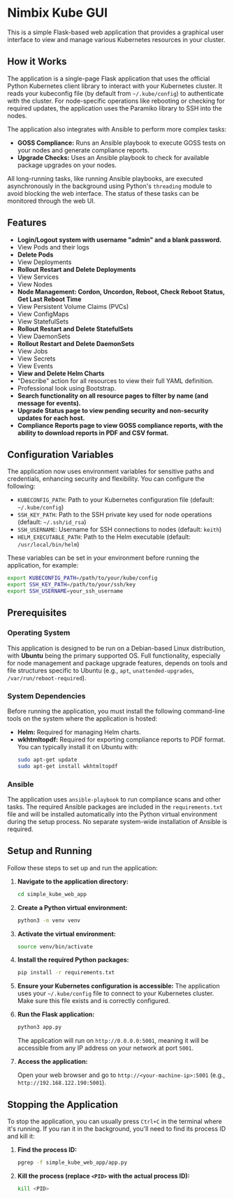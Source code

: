 # Nimbix Kube GUI

This is a simple Flask-based web application that provides a graphical user interface to view and manage various Kubernetes resources in your cluster.

## How it Works

The application is a single-page Flask application that uses the official Python Kubernetes client library to interact with your Kubernetes cluster. It reads your kubeconfig file (by default from `~/.kube/config`) to authenticate with the cluster. For node-specific operations like rebooting or checking for required updates, the application uses the Paramiko library to SSH into the nodes.

The application also integrates with Ansible to perform more complex tasks:

*   **GOSS Compliance:** Runs an Ansible playbook to execute GOSS tests on your nodes and generate compliance reports.
*   **Upgrade Checks:** Uses an Ansible playbook to check for available package upgrades on your nodes.

All long-running tasks, like running Ansible playbooks, are executed asynchronously in the background using Python's `threading` module to avoid blocking the web interface. The status of these tasks can be monitored through the web UI.

## Features

*   **Login/Logout system with username "admin" and a blank password.**
*   View Pods and their logs
*   **Delete Pods**
*   View Deployments
*   **Rollout Restart and Delete Deployments**
*   View Services
*   View Nodes
*   **Node Management: Cordon, Uncordon, Reboot, Check Reboot Status, Get Last Reboot Time**
*   View Persistent Volume Claims (PVCs)
*   View ConfigMaps
*   View StatefulSets
*   **Rollout Restart and Delete StatefulSets**
*   View DaemonSets
*   **Rollout Restart and Delete DaemonSets**
*   View Jobs
*   View Secrets
*   View Events
*   **View and Delete Helm Charts**
*   "Describe" action for all resources to view their full YAML definition.
*   Professional look using Bootstrap.
*   **Search functionality on all resource pages to filter by name (and message for events).**
*   **Upgrade Status page to view pending security and non-security updates for each host.**
*   **Compliance Reports page to view GOSS compliance reports, with the ability to download reports in PDF and CSV format.**

## Configuration Variables

The application now uses environment variables for sensitive paths and credentials, enhancing security and flexibility. You can configure the following:

*   `KUBECONFIG_PATH`: Path to your Kubernetes configuration file (default: `~/.kube/config`)
*   `SSH_KEY_PATH`: Path to the SSH private key used for node operations (default: `~/.ssh/id_rsa`)
*   `SSH_USERNAME`: Username for SSH connections to nodes (default: `keith`)
*   `HELM_EXECUTABLE_PATH`: Path to the Helm executable (default: `/usr/local/bin/helm`)

These variables can be set in your environment before running the application, for example:

```bash
export KUBECONFIG_PATH=/path/to/your/kube/config
export SSH_KEY_PATH=/path/to/your/ssh/key
export SSH_USERNAME=your_ssh_username
```

## Prerequisites

### Operating System

This application is designed to be run on a Debian-based Linux distribution, with **Ubuntu** being the primary supported OS. Full functionality, especially for node management and package upgrade features, depends on tools and file structures specific to Ubuntu (e.g., `apt`, `unattended-upgrades`, `/var/run/reboot-required`).

### System Dependencies

Before running the application, you must install the following command-line tools on the system where the application is hosted:

*   **Helm:** Required for managing Helm charts.
*   **wkhtmltopdf:** Required for exporting compliance reports to PDF format. You can typically install it on Ubuntu with:
    ```bash
    sudo apt-get update
    sudo apt-get install wkhtmltopdf
    ```

### Ansible

The application uses `ansible-playbook` to run compliance scans and other tasks. The required Ansible packages are included in the `requirements.txt` file and will be installed automatically into the Python virtual environment during the setup process. No separate system-wide installation of Ansible is required.

## Setup and Running

Follow these steps to set up and run the application:

1.  **Navigate to the application directory:**

    ```bash
    cd simple_kube_web_app
    ```

2.  **Create a Python virtual environment:**

    ```bash
    python3 -m venv venv
    ```

3.  **Activate the virtual environment:**

    ```bash
    source venv/bin/activate
    ```

4.  **Install the required Python packages:**

    ```bash
    pip install -r requirements.txt
    ```

5.  **Ensure your Kubernetes configuration is accessible:**
    The application uses your `~/.kube/config` file to connect to your Kubernetes cluster. Make sure this file exists and is correctly configured.

6.  **Run the Flask application:**

    ```bash
    python3 app.py
    ```

    The application will run on `http://0.0.0.0:5001`, meaning it will be accessible from any IP address on your network at port `5001`.

7.  **Access the application:**

    Open your web browser and go to `http://<your-machine-ip>:5001` (e.g., `http://192.168.122.190:5001`).

## Stopping the Application

To stop the application, you can usually press `Ctrl+C` in the terminal where it's running. If you ran it in the background, you'll need to find its process ID and kill it:

1.  **Find the process ID:**

    ```bash
    pgrep -f simple_kube_web_app/app.py
    ```

2.  **Kill the process (replace `<PID>` with the actual process ID):**

    ```bash
    kill <PID>
    ```

